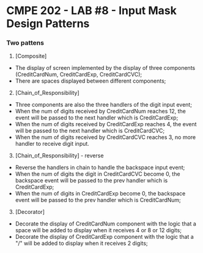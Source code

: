 # CMPE 202 - LAB #8 - Input Mask Design Patterns

### Two pattens

1. [Composite]     
- The display of screen implemented by the display of three components (CreditCardNum, CreditCardExp, CreditCardCVC);
- There are spaces displayed between different components;

2. [Chain_of_Responsibility]
- Three components are also the three handlers of the digit input event;    
- When the num of digits received by CreditCardNum reaches 12, the event will be passed to the next handler which is CreditCardExp;    
- When the num of digits received by CreditCardExp reaches 4, the event will be passed to the next handler which is  CreditCardCVC;    
- When the num of digits received by CreditCardCVC reaches 3, no more handler to receive digit input.

3. [Chain_of_Responsibility] - reverse
- Reverse the handlers in chain to handle the backspace input event; 
   
- When the num of digits the digit in CreditCardCVC become 0, the backspace event will be passed to the prev handler which is  CreditCardExp; 
- When the num of digits in CreditCardExp become 0, the backspace event will be passed to the prev handler which is CreditCardNum;   


3. [Decorator]
- Decorate the display of CreditCardNum component with the logic that a space will be added to display when it receives 4 or 8 or 12 digits;
- Decorate the display of CreditCardExp component with the logic that a "/" will be added to display when it receives 2 digits;
